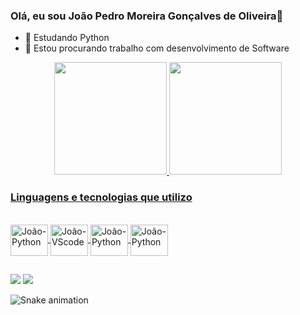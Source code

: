 ### Olá, eu sou João Pedro Moreira Gonçalves de Oliveira👋

- 🌱 Estudando Python
- 👯 Estou procurando trabalho com desenvolvimento de Software

<div align="center">
  <a href="https://github.com/joaomoreiraoliveira">
  <img height="180em" src="https://github-readme-stats.vercel.app/api?username=joaomoreiraoliveira&show_icons=true&theme=dracula&include_all_commits=true&count_private=true"/>
  <img height="180em" src="https://github-readme-stats.vercel.app/api/top-langs/?username=joaomoreiraoliveira&layout=compact&langs_count=7&theme=dracula"/>
</div>
  
 ### Linguagens e tecnologias que utilizo
 <div style='display: inline_block'><br>
   <img align='center' alt='João-Python' height='50' width='60' src="https://cdn.jsdelivr.net/gh/devicons/devicon/icons/python/python-original.svg" />
   <img align='center' alt='João-VScode' height='50' width='60' src="https://cdn.jsdelivr.net/gh/devicons/devicon/icons/vscode/vscode-original.svg" />
   <img align='center' alt='João-Python' height='50' width='60' src="https://cdn.jsdelivr.net/gh/devicons/devicon/icons/jupyter/jupyter-original-wordmark.svg" />
   <img align='center' alt='João-Python' height='50' width='60' src="https://cdn.jsdelivr.net/gh/devicons/devicon/icons/selenium/selenium-original.svg" />
   
##
   
<div>
 <a href = "mailto:joaopedromgdeoliveira@gmail.com"><img src="https://img.shields.io/badge/-Gmail-%23333?style=for-the-badge&logo=gmail&logoColor=white" target="_blank"></a>
  <a href="https://www.linkedin.com/in/jo%C3%A3o-pedro-moreira-gon%C3%A7alves-de-oliveira" target="_blank"><img src="https://img.shields.io/badge/-LinkedIn-%230077B5?style=for-the-badge&logo=linkedin&logoColor=white" target="_blank"></a>

![Snake animation](https://github.com/joaomoreiraoliveira/joaomoreiraoliveira/blob/output/github-contribution-grid-snake.svg)

